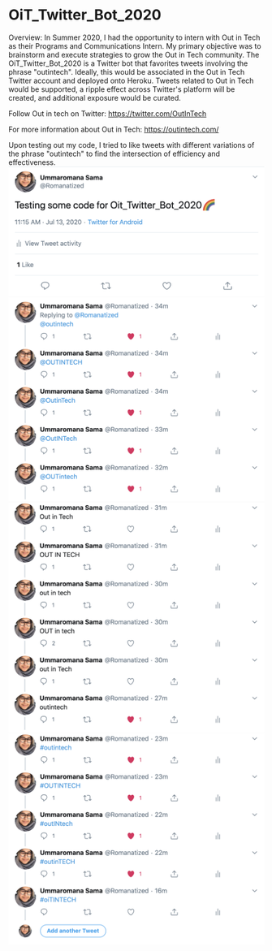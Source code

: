 # OiT_Twitter_Bot_2020

Overview: In Summer 2020, I had the opportunity to intern with Out in Tech as their Programs and Communications Intern. My primary objective was to brainstorm and execute strategies to grow the Out in Tech community. The OiT_Twitter_Bot_2020 is a Twitter bot that favorites tweets involving the phrase "outintech". Ideally, this would be associated in the Out in Tech Twitter account and deployed onto Heroku. Tweets related to Out in Tech would be supported, a ripple effect across Twitter's platform will be created, and additional exposure would be curated.

Follow Out in tech on Twitter: https://twitter.com/OutInTech

For more information about Out in Tech: https://outintech.com/

Upon testing out my code, I tried to like tweets with different variations of the phrase "outintech" to find the intersection of efficiency and effectiveness.
![](images/tweet_one.png)
![](images/tweet_two.png)
![](images/tweet_three.png)
![](images/tweet_four.png)
